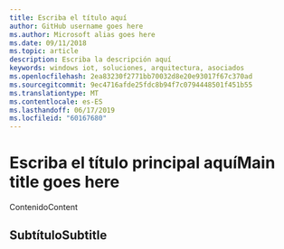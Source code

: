 ```yaml
---
title: Escriba el título aquí
author: GitHub username goes here
ms.author: Microsoft alias goes here
ms.date: 09/11/2018
ms.topic: article
description: Escriba la descripción aquí
keywords: windows iot, soluciones, arquitectura, asociados
ms.openlocfilehash: 2ea83230f2771bb70032d8e20e93017f67c370ad
ms.sourcegitcommit: 9ec4716afde25fdc8b94f7c0794448501f451b55
ms.translationtype: MT
ms.contentlocale: es-ES
ms.lasthandoff: 06/17/2019
ms.locfileid: "60167680"
---
```

# <a name="main-title-goes-here"></a><span data-ttu-id="a5018-104">Escriba el título principal aquí</span><span class="sxs-lookup"><span data-stu-id="a5018-104">Main title goes here</span></span>

<span data-ttu-id="a5018-105">Contenido</span><span class="sxs-lookup"><span data-stu-id="a5018-105">Content</span></span>

## <a name="subtitle"></a><span data-ttu-id="a5018-106">Subtítulo</span><span class="sxs-lookup"><span data-stu-id="a5018-106">Subtitle</span></span>
